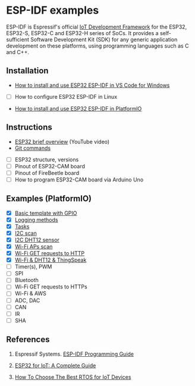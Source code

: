 # ESP-IDF examples

ESP-IDF is Espressif's official [IoT Development Framework](https://www.espressif.com/en/products/sdks/esp-idf) for the ESP32, ESP32-S, ESP32-C and ESP32-H series of SoCs. It provides a self-sufficient Software Development Kit (SDK) for any generic application development on these platforms, using programming languages such as C and C++.

## Installation

* [How to install and use ESP32 ESP-IDF in VS Code for Windows](https://esp32tutorials.com/install-esp32-esp-idf-windows-integrate-vs-code/)
* [ ] How to configure ESP32 ESP-IDF in Linux
* [How to install and use ESP32 ESP-IDF in PlatformIO](docs/README-platformio.md)

## Instructions

* [ESP32 brief overview](https://www.youtube.com/watch?v=DoctWoxIaH8) (YouTube video)
* [Git commands](docs/README-useful-git-commands.md)
* [ ] ESP32 structure, versions
* [ ] Pinout of ESP32-CAM board
* [ ] Pinout of FireBeetle board
* [ ] How to program ESP32-CAM board via Arduino Uno

## Examples (PlatformIO)

* [x] [Basic template with GPIO](examples/gpio)
* [x] [Logging methods](examples/log_methods)
* [x] [Tasks](examples/tasks)
* [x] [I2C scan](examples/i2c_scan)
* [x] [I2C DHT12 sensor](examples/i2c_sensor)
* [x] [Wi-Fi APs scan](examples/wifi_scan)
* [x] [Wi-Fi GET requests to HTTP](examples/wifi_get_requests)
* [x] [Wi-Fi & DHT12 & ThingSpeak](examples/wifi_thingspeak)
* [ ] Timer(s), PWM
* [ ] SPI
* [ ] Bluetooth
* [ ] Wi-Fi GET requests to HTTPs
* [ ] Wi-Fi & AWS
* [ ] ADC, DAC
* [ ] CAN
* [ ] IR
* [ ] SHA

## References

1. Espressif Systems. [ESP-IDF Programming Guide](https://docs.espressif.com/projects/esp-idf/en/latest/esp32/)

2. [ESP32 for IoT: A Complete Guide](https://www.nabto.com/guide-to-iot-esp-32/)

3. [How To Choose The Best RTOS for IoT Devices](https://www.nabto.com/how-to-choose-best-rtos-for-iot/)

